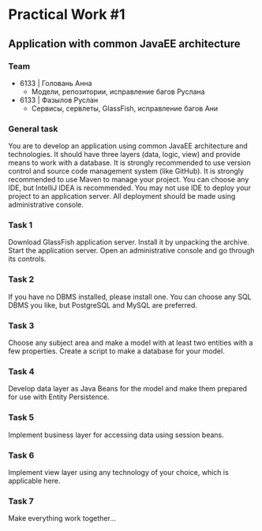 # Practical Work #1
## Application with common JavaEE architecture
### Team
- 6133 | Головань Анна
  - Модели, репозитории, исправление багов Руслана
- 6133 | Фазылов Руслан
  - Сервисы, сервлеты, GlassFish, исправление багов Ани
### General task
You are to develop an application using common JavaEE architecture and technologies. It should have three layers (data, logic, view) and provide means to work with a database.
It is strongly recommended to use version control and source code management system (like GitHub).
It is strongly recommended to use Maven to manage your project.
You can choose any IDE, but IntelliJ IDEA is recommended.
You may not use IDE to deploy your project to an application server. All deployment should be made using administrative console.
### Task 1
Download GlassFish application server.
Install it by unpacking the archive.
Start the application server.
Open an administrative console and go through its controls.
### Task 2
If you have no DBMS installed, please install one. You can choose any SQL DBMS you like, but PostgreSQL and MySQL are preferred.
### Task 3
Choose any subject area and make a model with at least two entities with a few properties.
Create a script to make a database for your model.
### Task 4
Develop data layer as Java Beans for the model and make them prepared for use with Entity Persistence.
### Task 5
Implement business layer for accessing data using session beans.
### Task 6
Implement view layer using any technology of your choice, which is applicable here.
### Task 7
Make everything work together…
